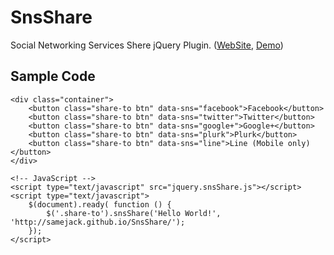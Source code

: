 SnsShare
========

Social Networking Services Shere jQuery Plugin. ([WebSite](http://samejack.github.io/SnsShare/), [Demo](http://samejack.github.io/SnsShare/demo/))

## Sample Code

    <div class="container">
        <button class="share-to btn" data-sns="facebook">Facebook</button>
        <button class="share-to btn" data-sns="twitter">Twitter</button>
        <button class="share-to btn" data-sns="google+">Google+</button>
        <button class="share-to btn" data-sns="plurk">Plurk</button>
        <button class="share-to btn" data-sns="line">Line (Mobile only)</button>
    </div>
    
    <!-- JavaScript -->
    <script type="text/javascript" src="jquery.snsShare.js"></script>
    <script type="text/javascript">
        $(document).ready( function () {
            $('.share-to').snsShare('Hello World!', 'http://samejack.github.io/SnsShare/');
        });
    </script>
